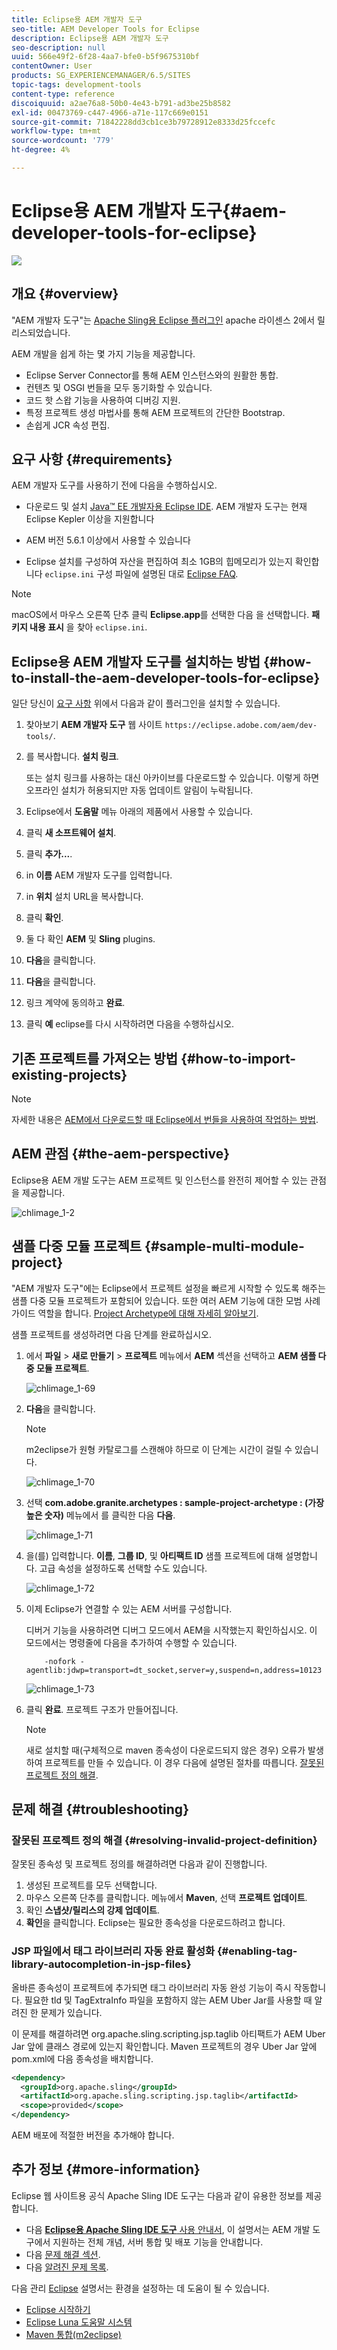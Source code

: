 ```yaml
---
title: Eclipse용 AEM 개발자 도구
seo-title: AEM Developer Tools for Eclipse
description: Eclipse용 AEM 개발자 도구
seo-description: null
uuid: 566e49f2-6f28-4aa7-bfe0-b5f9675310bf
contentOwner: User
products: SG_EXPERIENCEMANAGER/6.5/SITES
topic-tags: development-tools
content-type: reference
discoiquuid: a2ae76a8-50b0-4e43-b791-ad3be25b8582
exl-id: 00473769-c447-4966-a71e-117c669e0151
source-git-commit: 71842228dd3cb1ce3b79728912e8333d25fccefc
workflow-type: tm+mt
source-wordcount: '779'
ht-degree: 4%

---
```


# Eclipse용 AEM 개발자 도구{#aem-developer-tools-for-eclipse}

![](do-not-localize/chlimage_1-9.png)

## 개요 {#overview}

&quot;AEM 개발자 도구&quot;는 [Apache Sling용 Eclipse 플러그인](https://sling.apache.org/documentation/development/ide-tooling.html) apache 라이센스 2에서 릴리스되었습니다.

AEM 개발을 쉽게 하는 몇 가지 기능을 제공합니다.

* Eclipse Server Connector를 통해 AEM 인스턴스와의 원활한 통합.
* 컨텐츠 및 OSGI 번들을 모두 동기화할 수 있습니다.
* 코드 핫 스왑 기능을 사용하여 디버깅 지원.
* 특정 프로젝트 생성 마법사를 통해 AEM 프로젝트의 간단한 Bootstrap.
* 손쉽게 JCR 속성 편집.

## 요구 사항 {#requirements}

AEM 개발자 도구를 사용하기 전에 다음을 수행하십시오.

* 다운로드 및 설치 [Java™ EE 개발자용 Eclipse IDE](https://www.eclipse.org/downloads/packages/release/luna/r/eclipse-ide-java-ee-developers). AEM 개발자 도구는 현재 Eclipse Kepler 이상을 지원합니다

* AEM 버전 5.6.1 이상에서 사용할 수 있습니다
* Eclipse 설치를 구성하여 자산을 편집하여 최소 1GB의 힙메모리가 있는지 확인합니다 `eclipse.ini` 구성 파일에 설명된 대로 [Eclipse FAQ](https://wiki.eclipse.org/FAQ_How_do_I_increase_the_heap_size_available_to_Eclipse%3F).

>[!NOTE]
>
>macOS에서 마우스 오른쪽 단추 클릭 **Eclipse.app**&#x200B;를 선택한 다음 을 선택합니다. **패키지 내용 표시** 을 찾아 `eclipse.ini`.

## Eclipse용 AEM 개발자 도구를 설치하는 방법 {#how-to-install-the-aem-developer-tools-for-eclipse}

일단 당신이 [요구 사항](#requirements) 위에서 다음과 같이 플러그인을 설치할 수 있습니다.

1. 찾아보기 **AEM 개발자 도구** 웹 사이트 `https://eclipse.adobe.com/aem/dev-tools/`.

1. 를 복사합니다. **설치 링크**.

   또는 설치 링크를 사용하는 대신 아카이브를 다운로드할 수 있습니다. 이렇게 하면 오프라인 설치가 허용되지만 자동 업데이트 알림이 누락됩니다.

1. Eclipse에서 **도움말** 메뉴 아래의 제품에서 사용할 수 있습니다.
1. 클릭 **새 소프트웨어 설치**.
1. 클릭 **추가...**.
1. in **이름** AEM 개발자 도구를 입력합니다.
1. in **위치** 설치 URL을 복사합니다.
1. 클릭 **확인**.
1. 둘 다 확인 **AEM** 및 **Sling** plugins.
1. **다음**&#x200B;을 클릭합니다.
1. **다음**&#x200B;을 클릭합니다.
1. 링크 계약에 동의하고 **완료**.
1. 클릭 **예** eclipse를 다시 시작하려면 다음을 수행하십시오.

## 기존 프로젝트를 가져오는 방법 {#how-to-import-existing-projects}

>[!NOTE]
>
>자세한 내용은 [AEM에서 다운로드할 때 Eclipse에서 번들을 사용하여 작업하는 방법](https://stackoverflow.com/questions/29699726/how-to-work-with-a-bundle-in-eclipse-when-it-was-downloaded-from-aem/29705407#29705407).

## AEM 관점 {#the-aem-perspective}

Eclipse용 AEM 개발 도구는 AEM 프로젝트 및 인스턴스를 완전히 제어할 수 있는 관점을 제공합니다.

![chlimage_1-2](assets/chlimage_1-2a.jpeg)

## 샘플 다중 모듈 프로젝트 {#sample-multi-module-project}

&quot;AEM 개발자 도구&quot;에는 Eclipse에서 프로젝트 설정을 빠르게 시작할 수 있도록 해주는 샘플 다중 모듈 프로젝트가 포함되어 있습니다. 또한 여러 AEM 기능에 대한 모범 사례 가이드 역할을 합니다. [Project Archetype에 대해 자세히 알아보기](https://github.com/adobe/aem-project-archetype).

샘플 프로젝트를 생성하려면 다음 단계를 완료하십시오.

1. 에서 **파일** > **새로 만들기** > **프로젝트** 메뉴에서 **AEM** 섹션을 선택하고 **AEM 샘플 다중 모듈 프로젝트**.

   ![chlimage_1-69](assets/chlimage_1-69a.png)

1. **다음**&#x200B;을 클릭합니다.

   >[!NOTE]
   >
   >m2eclipse가 원형 카탈로그를 스캔해야 하므로 이 단계는 시간이 걸릴 수 있습니다.

   ![chlimage_1-70](assets/chlimage_1-70a.png)

1. 선택 **com.adobe.granite.archetypes : sample-project-archetype : (가장 높은 숫자)** 메뉴에서 를 클릭한 다음 **다음**.

   ![chlimage_1-71](assets/chlimage_1-71a.png)

1. 을(를) 입력합니다. **이름**, **그룹 ID**, 및 **아티팩트 ID** 샘플 프로젝트에 대해 설명합니다. 고급 속성을 설정하도록 선택할 수도 있습니다.

   ![chlimage_1-72](assets/chlimage_1-72a.png)

1. 이제 Eclipse가 연결할 수 있는 AEM 서버를 구성합니다.

   디버거 기능을 사용하려면 디버그 모드에서 AEM을 시작했는지 확인하십시오. 이 모드에서는 명령줄에 다음을 추가하여 수행할 수 있습니다.

   ```
       -nofork -agentlib:jdwp=transport=dt_socket,server=y,suspend=n,address=10123
   ```

   ![chlimage_1-73](assets/chlimage_1-73a.png)

1. 클릭 **완료**. 프로젝트 구조가 만들어집니다.

   >[!NOTE]
   >
   >새로 설치할 때(구체적으로 maven 종속성이 다운로드되지 않은 경우) 오류가 발생하여 프로젝트를 만들 수 있습니다. 이 경우 다음에 설명된 절차를 따릅니다. [잘못된 프로젝트 정의 해결](#resolving-invalid-project-definition).

## 문제 해결 {#troubleshooting}

### 잘못된 프로젝트 정의 해결 {#resolving-invalid-project-definition}

잘못된 종속성 및 프로젝트 정의를 해결하려면 다음과 같이 진행합니다.

1. 생성된 프로젝트를 모두 선택합니다.
1. 마우스 오른쪽 단추를 클릭합니다. 메뉴에서 **Maven**, 선택 **프로젝트 업데이트**.
1. 확인 **스냅샷/릴리스의 강제 업데이트**.
1. **확인**&#x200B;을 클릭합니다. Eclipse는 필요한 종속성을 다운로드하려고 합니다.

### JSP 파일에서 태그 라이브러리 자동 완료 활성화 {#enabling-tag-library-autocompletion-in-jsp-files}

올바른 종속성이 프로젝트에 추가되면 태그 라이브러리 자동 완성 기능이 즉시 작동합니다. 필요한 tld 및 TagExtraInfo 파일을 포함하지 않는 AEM Uber Jar를 사용할 때 알려진 한 문제가 있습니다.

이 문제를 해결하려면 org.apache.sling.scripting.jsp.taglib 아티팩트가 AEM Uber Jar 앞에 클래스 경로에 있는지 확인합니다. Maven 프로젝트의 경우 Uber Jar 앞에 pom.xml에 다음 종속성을 배치합니다.

```xml
<dependency>
  <groupId>org.apache.sling</groupId>
  <artifactId>org.apache.sling.scripting.jsp.taglib</artifactId>
  <scope>provided</scope>
</dependency>
```

AEM 배포에 적절한 버전을 추가해야 합니다.

## 추가 정보 {#more-information}

Eclipse 웹 사이트용 공식 Apache Sling IDE 도구는 다음과 같이 유용한 정보를 제공합니다.

* 다음 [**Eclipse용 Apache Sling IDE 도구** 사용 안내서](https://sling.apache.org/documentation/development/ide-tooling.html), 이 설명서는 AEM 개발 도구에서 지원하는 전체 개념, 서버 통합 및 배포 기능을 안내합니다.
* 다음 [문제 해결 섹션](https://sling.apache.org/documentation/development/ide-tooling.html#troubleshooting).
* 다음 [알려진 문제 목록](https://sling.apache.org/documentation/development/ide-tooling.html#known-issues).

다음 관리 [Eclipse](https://www.eclipse.org/) 설명서는 환경을 설정하는 데 도움이 될 수 있습니다.

* [Eclipse 시작하기](https://www.eclipse.org/getting-started/)
* [Eclipse Luna 도움말 시스템](https://help.eclipse.org/latest/index.jsp)
* [Maven 통합(m2eclipse)](https://www.eclipse.org/m2e/)
